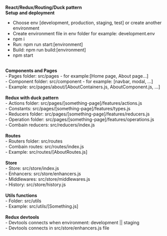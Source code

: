 <b>React/Redux/Routing/Duck pattern</b><br/>
<b>Setup and deployment</b><br/>
- Choose env [development, production, staging, test] or create another environment <br/>
- Create environment file in env folder for example: development.env<br/>
- npm i <br/>
- Run: npm run start:[environment] <br/>
- Build: npm run build:[environment] <br/>
- npm start <br/>
<br/>
<b>Components and Pages</b><br/>
- Pages folder: src/pages - for example:[Home page, About page...]<br/>
- Component folder: src/component - for example: [navbar, modal, ...]<br/>
- Example: src/pages/about/[AboutContainers.js, AboutComponent.js, ...]<br/>
<br/>
<b>Redux with duck pattern</b><br/>
- Actions folder: src/pages/[something-page]/features/actions.js <br/>
- Constants: src/pages/[something-page]/features/types.js<br/>
- Reducers folder: src/pages/[something-page]/features/reducers.js<br/>
- Operation folder: src/pages/[something-page]/features/operations.js<br/>
- Combain reducers: src/reducers/index.js<br/>
<br/>
<b>Routes</b><br/>
- Routers folder: src/routes<br/>
- Combain routes: src/routes/index.js<br/>
- Example: src/routes/[AboutRoutes.js]<br/>
<br/>
<b>Store</b><br/>
- Store: src/store/index.js<br/>
- Enhancers: src/store/enhancers.js<br/>
- Middlewares: src/store/middlewares.js<br/>
- History: src/store/history.js<br/>
<br/>
<b>Utils functions</b><br/>
- Folder: src/utils<br/>
- Example: src/utils/[Something.js]<br/>
<br/>
<b>Redux devtools</b><br/>
- Devtools connects when environment: development || staging <br/>
- Devtools connects in src/store/enhancers.js file <br/>
